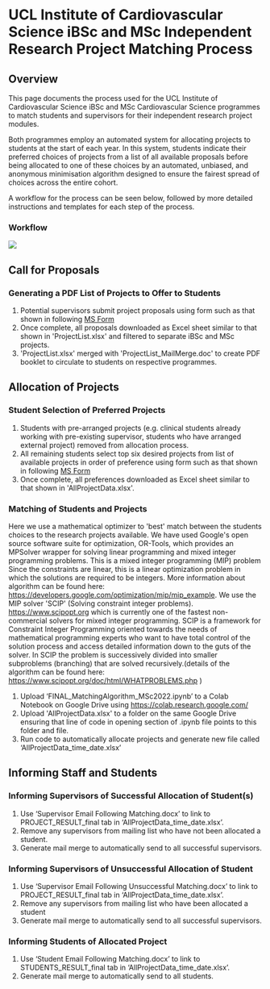# UCL Institute of Cardiovascular Science iBSc and MSc Independent Research Project Matching Process

## Overview

This page documents the process used for the UCL Institute of Cardiovascular Science iBSc and MSc Cardiovascular Science programmes to match students and supervisors for their independent research project modules. 

Both programmes employ an automated system for allocating projects to students at the start of each year. In this system, students indicate their preferred choices of projects from a list of all available proposals before being allocated to one of these choices by an automated, unbiased, and anonymous minimisation algorithm designed to ensure the fairest spread of choices across the entire cohort. 

A workflow for the process can be seen below, followed by more detailed instructions and templates for each step of the process.


### Workflow

<img src = "https://github.com/scottchiesa/Project_Matching_Algorithm/blob/patch-1/Flowcharts.jpeg">

## Call for Proposals
### Generating a PDF List of Projects to Offer to Students

1) Potential supervisors submit project proposals using form such as that shown in following [MS Form](https://forms.office.com/e/3XSMBR9YRP)
2) Once complete, all proposals downloaded as Excel sheet similar to that shown in 'ProjectList.xlsx' and filtered to separate iBSc and MSc projects.
3) 'ProjectList.xlsx' merged with 'ProjectList_MailMerge.doc' to create PDF booklet to circulate to students on respective programmes.

## Allocation of Projects
### Student Selection of Preferred Projects

1) Students with pre-arranged projects (e.g. clinical students already working with pre-existing supervisor, students who have arranged external project) removed from allocation process.
2) All remaining students select top six desired projects from list of available projects in order of preference using form such as that shown in following [MS Form](https://forms.office.com/e/EpW7UzMGwj)
3) Once complete, all preferences downloaded as Excel sheet similar to that shown in 'AllProjectData.xlsx'.

### Matching of Students and Projects

Here we use a mathematical optimizer to 'best' match between the students choices to the research projects available. We have used Google's open source software suite for optimization, OR-Tools, which provides an MPSolver wrapper for solving linear programming and mixed integer programming problems. This is a mixed integer programming (MIP) problem Since the constraints are linear, this is a linear optimization problem in which the solutions are required to be integers. More information about algorithm can be found here: https://developers.google.com/optimization/mip/mip_example. We use the MIP solver 'SCIP' (Solving constraint integer problems). https://www.scipopt.org which is currently one of the fastest non-commercial solvers for mixed integer programming. SCIP is a framework for Constraint Integer Programming oriented towards the needs of mathematical programming experts who want to have total control of the solution process and access detailed information down to the guts of the solver. In SCIP the problem is successively divided into smaller subproblems (branching) that are solved recursively.(details of the algorithm can be found here: https://www.scipopt.org/doc/html/WHATPROBLEMS.php )

1) Upload ‘FINAL_MatchingAlgorithm_MSc2022.ipynb’ to a Colab Notebook on Google Drive using https://colab.research.google.com/
2) Upload 'AllProjectData.xlsx' to a folder on the same Google Drive ensuring that line of code in opening section of .ipynb file points to this folder and file.
3) Run code to automatically allocate projects and generate new file called ‘AllProjectData_time_date.xlsx’

## Informing Staff and Students
### Informing Supervisors of Successful Allocation of Student(s)

1) Use ‘Supervisor Email Following Matching.docx’ to link to PROJECT_RESULT_final tab in ‘AllProjectData_time_date.xlsx’. 
2) Remove any supervisors from mailing list who have not been allocated a student. 
3) Generate mail merge to automatically send to all successful supervisors. 

### Informing Supervisors of Unsuccessful Allocation of Student 

1) Use ‘Supervisor Email Following Unsuccessful Matching.docx’ to link to PROJECT_RESULT_final tab in ‘AllProjectData_time_date.xlsx’. 
2) Remove any supervisors from mailing list who have been allocated a student 
3) Generate mail merge to automatically send to all successful supervisors. 

### Informing Students of Allocated Project 

1) Use ‘Student Email Following Matching.docx’ to link to STUDENTS_RESULT_final tab in ‘AllProjectData_time_date.xlsx’. 
2) Generate mail merge to automatically send to all students. 
